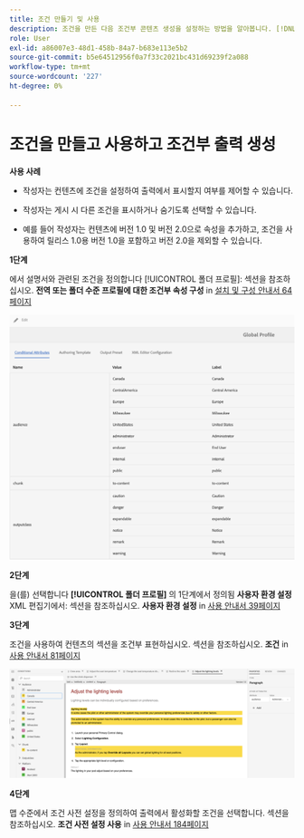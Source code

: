 ```yaml
---
title: 조건 만들기 및 사용
description: 조건을 만든 다음 조건부 콘텐츠 생성을 설정하는 방법을 알아봅니다. [!DNL AEM Guides]
role: User
exl-id: a86007e3-48d1-458b-84a7-b683e113e5b2
source-git-commit: b5e64512956f0a7f33c2021bc431d69239f2a088
workflow-type: tm+mt
source-wordcount: '227'
ht-degree: 0%

---
```


# 조건을 만들고 사용하고 조건부 출력 생성

**사용 사례**

* 작성자는 컨텐츠에 조건을 설정하여 출력에서 표시할지 여부를 제어할 수 있습니다.

* 작성자는 게시 시 다른 조건을 표시하거나 숨기도록 선택할 수 있습니다.

* 예를 들어 작성자는 컨텐츠에 버전 1.0 및 버전 2.0으로 속성을 추가하고, 조건을 사용하여 릴리스 1.0용 버전 1.0을 포함하고 버전 2.0을 제외할 수 있습니다.

**1단계**

에서 설명서와 관련된 조건을 정의합니다 [!UICONTROL 폴더 프로필]: 섹션을 참조하십시오. **전역 또는 폴더 수준 프로필에 대한 조건부 속성 구성** in [설치 및 구성 안내서 64페이지](https://helpx.adobe.com/content/dam/help/en/xml-documentation-solution/3-8/XML-Documentation-for-Adobe-Experience-Manager_Installation-Configuration-Guide_EN.pdf)

![폴더 프로필에서 조건 구성](assets/conditions-in-profiles.png)

**2단계**

을(를) 선택합니다 **[!UICONTROL 폴더 프로필]** 의 1단계에서 정의됨 **사용자 환경 설정** XML 편집기에서: 섹션을 참조하십시오. **사용자 환경 설정** in [사용 안내서 39페이지](https://helpx.adobe.com/content/dam/help/en/xml-documentation-solution/3-8/XML-Documentation-for-Adobe-Experience-Manager_User-Guide_EN.pdf)


**3단계**

조건을 사용하여 컨텐츠의 섹션을 조건부 표현하십시오. 섹션을 참조하십시오. **조건** in [사용 안내서 81페이지](https://helpx.adobe.com/content/dam/help/en/xml-documentation-solution/3-8/XML-Documentation-for-Adobe-Experience-Manager_User-Guide_EN.pdf)

![웹 편집기에서 조건 사용](assets/conditions-in-web-editor.png)

**4단계**

맵 수준에서 조건 사전 설정을 정의하여 출력에서 활성화할 조건을 선택합니다. 섹션을 참조하십시오. **조건 사전 설정 사용** in [사용 안내서 184페이지](https://helpx.adobe.com/content/dam/help/en/xml-documentation-solution/3-8/XML-Documentation-for-Adobe-Experience-Manager_User-Guide_EN.pdf)
